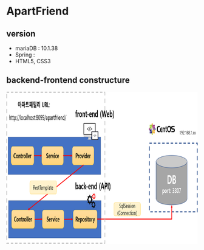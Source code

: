 # ApartFriend
## version
- mariaDB : 10.1.38
- Spring : 
- HTML5, CSS3 

## backend-frontend constructure
<img src="https://github.com/skok1025/ApartFriend/blob/master/docs/4.etc/apartfriend%20backend%2C%20frontend%20%EC%84%A4%EA%B3%84.png" width=800 height=400/>
